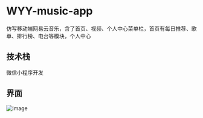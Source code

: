 # WYY-music-app
仿写移动端网易云音乐，含了首页、视频、个人中心菜单栏，首页有每日推荐、歌单、排行榜、电台等模块，个人中心

## 技术栈
微信小程序开发

## 界面
![image](https://edu-online-platform.oss-cn-beijing.aliyuncs.com/wyy-bow/Snipaste_2022-03-10_18-10-21.png)
